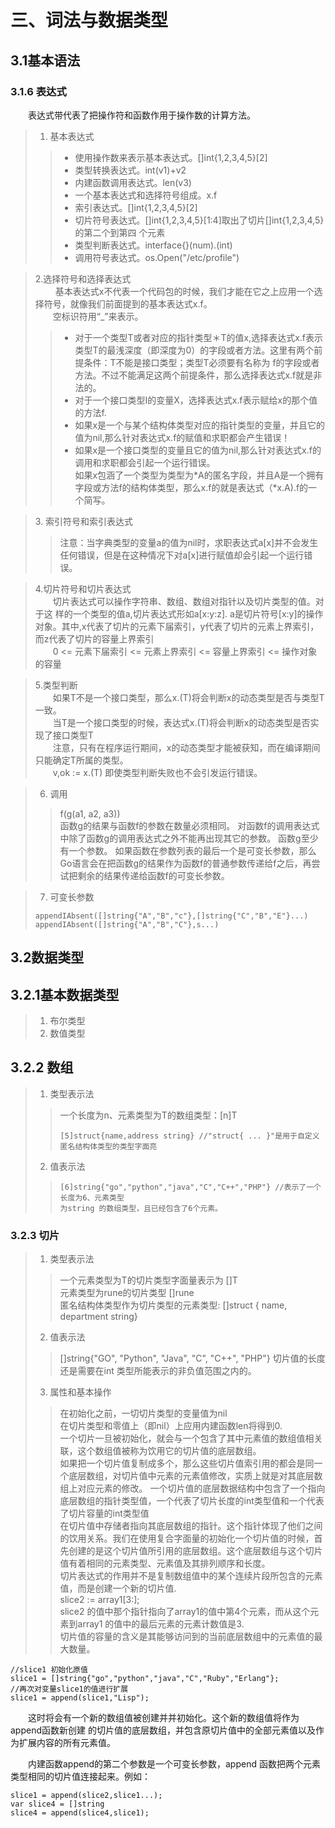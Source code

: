 # 三、词法与数据类型

## 3.1基本语法
### 3.1.6 表达式
&emsp;&emsp;表达式带代表了把操作符和函数作用于操作数的计算方法。

>1. 基本表达式
>>- 使用操作数来表示基本表达式。[]int{1,2,3,4,5}[2]
>>- 类型转换表达式。int(v1)+v2
>>- 内建函数调用表达式。len(v3)
>>- 一个基本表达式和选择符号组成。x.f
>>- 索引表达式。[]int{1,2,3,4,5}[2]
>>- 切片符号表达式。[]int{1,2,3,4,5}[1:4]取出了切片[]int{1,2,3,4,5}的第二个到第四
个元素
>>- 类型判断表达式。interface{}(num).(int)
>>- 调用符号表达式。os.Open("/etc/profile")   

>2.选择符号和选择表达式  
>&emsp;&emsp; 基本表达式x不代表一个代码包的时候，我们才能在它之上应用一个选择符号，就像我们前面提到的基本表达式x.f。  
>&emsp;&emsp;空标识符用“_”来表示。
>>- 对于一个类型T或者对应的指针类型＊T的值x,选择表达式x.f表示类型T的最浅深度（即深度为0）的字段或者方法。这里有两个前提条件：T不能是接口类型；类型T必须要有名称为
f的字段或者方法。不过不能满足这两个前提条件，那么选择表达式x.f就是非法的。
>>- 对于一个接口类型I的变量X，选择表达式x.f表示赋给x的那个值的方法f.
>>- 如果x是一个与某个结构体类型对应的指针类型的变量，并且它的值为nil,那么针对表达式x.f的赋值和求职都会产生错误！
>>- 如果x是一个接口类型的变量且它的值为nil,那么针对表达式x.f的调用和求职都会引起一个运行错误。  
>如果x包涵了一个类型为类型为*A的匿名字段，并且A是一个拥有字段或方法f的结构体类型，那么x.f的就是表达式（*x.A).f的一个简写。  

>3. 索引符号和索引表达式
>>注意：当字典类型的变量a的值为nil时，求职表达式a[x]并不会发生任何错误，但是在这种情况下对a[x]进行赋值却会引起一个运行错误。  

>4.切片符号和切片表达式  
>&emsp;&emsp;切片表达式可以操作字符串、数组、数组对指针以及切片类型的值。对于这
样的一个类型的值a,切片表达式形如a[x:y:z]. a是切片符号[x:y]的操作对象。其中,x代表了切片的元素下届索引，y代表了切片的元素上界索引，而z代表了切片的容量上界索引  
>&emsp;&emsp;0 <= 元素下届索引 <= 元素上界索引 <= 容量上界索引 <= 操作对象的容量
  
>5.类型判断  
>&emsp;&emsp;如果T不是一个接口类型，那么x.(T)将会判断x的动态类型是否与类型T一致。  
>&emsp;&emsp;当T是一个接口类型的时候，表达式x.(T)将会判断x的动态类型是否实现了接口类型T  
>&emsp;&emsp;注意，只有在程序运行期间，x的动态类型才能被获知，而在编译期间只能确定T所属的类型。  
>&emsp;&emsp;v,ok := x.(T) 即使类型判断失败也不会引发运行错误。  

>6. 调用  
>>f(g(a1, a2, a3))  
>>函数g的结果与函数f的参数在数量必须相同。
>>对函数f的调用表达式中除了函数g的调用表达式之外不能再出现其它的参数。
>>函数g至少有一个参数。
>>如果函数在参数列表的最后一个是可变长参数，那么Go语言会在把函数g的结果作为函数f的普通参数传递给f之后，再尝试把剩余的结果传递给函数f的可变长参数。  

>7. 可变长参数  
>```golang
>appendIAbsent([]string{"A","B","c"},[]string{"C","B","E"}...)
>appendIAbsent([]string{"A","B","C"},s...)
>````

## 3.2数据类型
## 3.2.1基本数据类型  
>1. 布尔类型  
>2. 数值类型  
## 3.2.2 数组  
>1. 类型表示法  
>>一个长度为n、元素类型为T的数组类型：[n]T  
>>```golang
>>[5]struct{name,address string} //"struct{ ... }"是用于自定义匿名结构体类型的类型字面亮
>>```  
>2. 值表示法
>>```golang
>>[6]string{"go","python","java","C","C++","PHP"} //表示了一个长度为6、元素类型
>>为string 的数组类型，且已经包含了6个元素。
>>``` 
### 3.2.3  切片  
>1. 类型表示法  
>> 一个元素类型为T的切片类型字面量表示为 []T  
>> 元素类型为rune的切片类型 []rune   
>> 匿名结构体类型作为切片类型的元素类型: []struct { name, department string}  
>2. 值表示法
>> []string{"GO", "Python", "Java", "C", "C++", "PHP"}
>> 切片值的长度还是需要在int 类型所能表示的非负值范围之内的。
>3. 属性和基本操作  
>>在初始化之前，一切切片类型的变量值为nil  
>>在切片类型和零值上（即nil）上应用内建函数len将得到0.  
>>一个切片一旦被初始化，就会与一个包含了其中元素值的数组值相关联，这个数组值被称为饮用它的切片值的底层数组。  
>>如果把一个切片值复制成多个，那么这些切片值索引用的都会是同一个底层数组，对切片值中元素的元素值修改，实质上就是对其底层数组上对应元素的修改。
>>一个切片值的底层数据结构中包含了一个指向底层数组的指针类型值，一个代表了切片长度的int类型值和一个代表了切片容量的int类型值      
>>在切片值中存储者指向其底层数组的指针。这个指针体现了他们之间的饮用关系。我们在使用复合字面量的初始化一个切片值的时候，首先创建的是这个切片值所引用的底层数组。这个底层数组与这个切片值有着相同的元素类型、元素值及其排列顺序和长度。  
>>切片表达式的作用并不是复制数组值中的某个连续片段所包含的元素值，而是创建一个新的切片值.  
>> slice2 := array1[3:];  
>> slice2 的值中那个指针指向了array1的值中第4个元素，而从这个元素到array1 的值中的最后元素的元素计数值是3.  
>> 切片值的容量的含义是其能够访问到的当前底层数组中的元素值的最大数量。
	 
```golang
//slice1 初始化原值
slice1 = []string{"go","python","java","C","Ruby","Erlang"};
//再次对变量slice1的值进行扩展
slice1 = append(slice1,"Lisp");
```
&emsp;&emsp;这时将会有一个新的数组值被创建并并初始化。这个新的数组值将作为append函数新创建
的切片值的底层数组，并包含原切片值中的全部元素值以及作为扩展内容的所有元素值。
 

&emsp;&emsp;内建函数append的第二个参数是一个可变长参数，append 函数把两个元素类型相同的切片值连接起来。例如：
```golang
slice1 = append(slice2,slice1...);
var slice4 = []string
slice4 = append(slice4,slice1);
```
